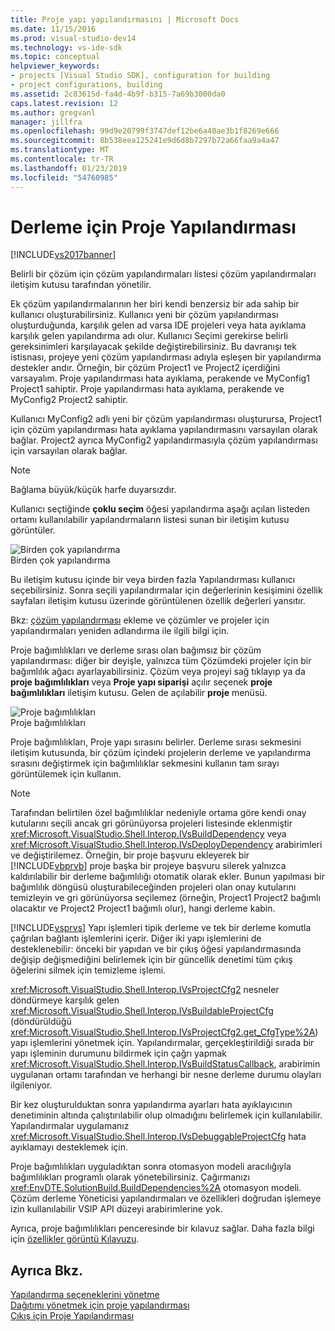 ```yaml
---
title: Proje yapı yapılandırmasını | Microsoft Docs
ms.date: 11/15/2016
ms.prod: visual-studio-dev14
ms.technology: vs-ide-sdk
ms.topic: conceptual
helpviewer_keywords:
- projects [Visual Studio SDK], configuration for building
- project configurations, building
ms.assetid: 2c83615d-fa4d-4b9f-b315-7a69b3000da0
caps.latest.revision: 12
ms.author: gregvanl
manager: jillfra
ms.openlocfilehash: 99d9e20799f3747def12be6a40ae3b1f8269e666
ms.sourcegitcommit: 8b538eea125241e9d6d8b7297b72a66faa9a4a47
ms.translationtype: MT
ms.contentlocale: tr-TR
ms.lasthandoff: 01/23/2019
ms.locfileid: "54760985"
---
```

# <a name="project-configuration-for-building"></a>Derleme için Proje Yapılandırması
[!INCLUDE[vs2017banner](../../includes/vs2017banner.md)]

Belirli bir çözüm için çözüm yapılandırmaları listesi çözüm yapılandırmaları iletişim kutusu tarafından yönetilir.  
  
 Ek çözüm yapılandırmalarının her biri kendi benzersiz bir ada sahip bir kullanıcı oluşturabilirsiniz. Kullanıcı yeni bir çözüm yapılandırması oluşturduğunda, karşılık gelen ad varsa IDE projeleri veya hata ayıklama karşılık gelen yapılandırma adı olur. Kullanıcı Seçimi gerekirse belirli gereksinimleri karşılayacak şekilde değiştirebilirsiniz. Bu davranışı tek istisnası, projeye yeni çözüm yapılandırması adıyla eşleşen bir yapılandırma destekler andır. Örneğin, bir çözüm Project1 ve Project2 içerdiğini varsayalım. Proje yapılandırması hata ayıklama, perakende ve MyConfig1 Project1 sahiptir. Proje yapılandırması hata ayıklama, perakende ve MyConfig2 Project2 sahiptir.  
  
 Kullanıcı MyConfig2 adlı yeni bir çözüm yapılandırması oluşturursa, Project1 için çözüm yapılandırması hata ayıklama yapılandırmasını varsayılan olarak bağlar. Project2 ayrıca MyConfig2 yapılandırmasıyla çözüm yapılandırması için varsayılan olarak bağlar.  
  
> [!NOTE]
>  Bağlama büyük/küçük harfe duyarsızdır.  
  
 Kullanıcı seçtiğinde **çoklu seçim** öğesi yapılandırma aşağı açılan listeden ortamı kullanılabilir yapılandırmaların listesi sunan bir iletişim kutusu görüntüler.  
  
 ![Birden çok yapılandırma](../../extensibility/internals/media/vsmultiplecfgs.gif "vsMultipleCfgs")  
Birden çok yapılandırma  
  
 Bu iletişim kutusu içinde bir veya birden fazla Yapılandırması kullanıcı seçebilirsiniz. Sonra seçili yapılandırmalar için değerlerinin kesişimini özellik sayfaları iletişim kutusu üzerinde görüntülenen özellik değerleri yansıtır.  
  
 Bkz: [çözüm yapılandırması](../../extensibility/internals/solution-configuration.md) ekleme ve çözümler ve projeler için yapılandırmaları yeniden adlandırma ile ilgili bilgi için.  
  
 Proje bağımlılıkları ve derleme sırası olan bağımsız bir çözüm yapılandırması: diğer bir deyişle, yalnızca tüm Çözümdeki projeler için bir bağımlılık ağacı ayarlayabilirsiniz. Çözüm veya projeyi sağ tıklayıp ya da **proje bağımlılıkları** veya **Proje yapı siparişi** açılır seçenek **proje bağımlılıkları** iletişim kutusu. Gelen de açılabilir **proje** menüsü.  
  
 ![Proje bağımlılıkları](../../extensibility/internals/media/vsprojdependencies.gif "vsProjDependencies")  
Proje bağımlılıkları  
  
 Proje bağımlılıkları, Proje yapı sırasını belirler. Derleme sırası sekmesini iletişim kutusunda, bir çözüm içindeki projelerin derleme ve yapılandırma sırasını değiştirmek için bağımlılıklar sekmesini kullanın tam sırayı görüntülemek için kullanın.  
  
> [!NOTE]
>  Tarafından belirtilen özel bağımlılıklar nedeniyle ortama göre kendi onay kutularını seçili ancak gri görünüyorsa projeleri listesinde eklenmiştir <xref:Microsoft.VisualStudio.Shell.Interop.IVsBuildDependency> veya <xref:Microsoft.VisualStudio.Shell.Interop.IVsDeployDependency> arabirimleri ve değiştirilemez. Örneğin, bir proje başvuru ekleyerek bir [!INCLUDE[vbprvb](../../includes/vbprvb-md.md)] proje başka bir projeye başvuru silerek yalnızca kaldırılabilir bir derleme bağımlılığı otomatik olarak ekler. Bunun yapılması bir bağımlılık döngüsü oluşturabileceğinden projeleri olan onay kutularını temizleyin ve gri görünüyorsa seçilemez (örneğin, Project1 Project2 bağımlı olacaktır ve Project2 Project1 bağımlı olur), hangi derleme kabin.  
  
 [!INCLUDE[vsprvs](../../includes/vsprvs-md.md)] Yapı işlemleri tipik derleme ve tek bir derleme komutla çağrılan bağlantı işlemlerini içerir. Diğer iki yapı işlemlerini de desteklenebilir: önceki bir yapıdan ve bir çıkış öğesi yapılandırmasında değişip değişmediğini belirlemek için bir güncellik denetimi tüm çıkış öğelerini silmek için temizleme işlemi.  
  
 <xref:Microsoft.VisualStudio.Shell.Interop.IVsProjectCfg2> nesneler döndürmeye karşılık gelen <xref:Microsoft.VisualStudio.Shell.Interop.IVsBuildableProjectCfg> (döndürüldüğü <xref:Microsoft.VisualStudio.Shell.Interop.IVsProjectCfg2.get_CfgType%2A>) yapı işlemlerini yönetmek için. Yapılandırmalar, gerçekleştirildiği sırada bir yapı işleminin durumunu bildirmek için çağrı yapmak <xref:Microsoft.VisualStudio.Shell.Interop.IVsBuildStatusCallback>, arabirimin uygulanan ortamı tarafından ve herhangi bir nesne derleme durumu olayları ilgileniyor.  
  
 Bir kez oluşturulduktan sonra yapılandırma ayarları hata ayıklayıcının denetiminin altında çalıştırılabilir olup olmadığını belirlemek için kullanılabilir. Yapılandırmalar uygulamanız <xref:Microsoft.VisualStudio.Shell.Interop.IVsDebuggableProjectCfg> hata ayıklamayı desteklemek için.  
  
 Proje bağımlılıkları uyguladıktan sonra otomasyon modeli aracılığıyla bağımlılıkları programlı olarak yönetebilirsiniz. Çağırmanızı <xref:EnvDTE.SolutionBuild.BuildDependencies%2A> otomasyon modeli. Çözüm derleme Yöneticisi yapılandırmaları ve özellikleri doğrudan işlemeye izin kullanılabilir VSIP API düzeyi arabirimlerine yok.  
  
 Ayrıca, proje bağımlılıkları penceresinde bir kılavuz sağlar. Daha fazla bilgi için [özellikler görüntü Kılavuzu](../../extensibility/internals/properties-display-grid.md).  
  
## <a name="see-also"></a>Ayrıca Bkz.  
 [Yapılandırma seçeneklerini yönetme](../../extensibility/internals/managing-configuration-options.md)   
 [Dağıtımı yönetmek için proje yapılandırması](../../extensibility/internals/project-configuration-for-managing-deployment.md)   
 [Çıkış için Proje Yapılandırması](../../extensibility/internals/project-configuration-for-output.md)
